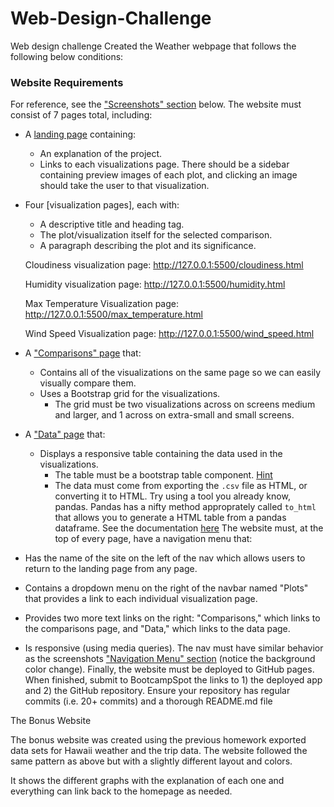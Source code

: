 # Web-Design-Challenge
Web design challenge
Created the Weather webpage that follows the following below conditions:
### Website Requirements
For reference, see the ["Screenshots" section](#screenshots) below.
The website must consist of 7 pages total, including:
* A [landing page](http://127.0.0.1:5500/landingpage.html) containing:
  * An explanation of the project.
  * Links to each visualizations page. There should be a sidebar containing preview images of each plot, and clicking an image should take the user to that visualization.
* Four [visualization pages], each with:
  * A descriptive title and heading tag.
  * The plot/visualization itself for the selected comparison.
  * A paragraph describing the plot and its significance.

  Cloudiness visualization page: http://127.0.0.1:5500/cloudiness.html

  Humidity visualization page: http://127.0.0.1:5500/humidity.html

  Max Temperature Visualization page: http://127.0.0.1:5500/max_temperature.html

  Wind Speed Visualization page: http://127.0.0.1:5500/wind_speed.html


* A ["Comparisons" page](http://127.0.0.1:5500/comparison.html) that:
  * Contains all of the visualizations on the same page so we can easily visually compare them.
  * Uses a Bootstrap grid for the visualizations.
    * The grid must be two visualizations across on screens medium and larger, and 1 across on extra-small and small screens.
* A ["Data" page](http://127.0.0.1:5500/data.html) that:
  * Displays a responsive table containing the data used in the visualizations.
    * The table must be a bootstrap table component. [Hint](https://getbootstrap.com/docs/4.3/content/tables/#responsive-tables)
    * The data must come from exporting the `.csv` file as HTML, or converting it to HTML. Try using a tool you already know, pandas. Pandas has a nifty method approprately called `to_html` that allows you to generate a HTML table from a pandas dataframe. See the documentation [here](https://pandas.pydata.org/pandas-docs/version/0.17.0/generated/pandas.DataFrame.to_html.html)
The website must, at the top of every page, have a navigation menu that:
* Has the name of the site on the left of the nav which allows users to return to the landing page from any page.
* Contains a dropdown menu on the right of the navbar named "Plots" that provides a link to each individual visualization page.
* Provides two more text links on the right: "Comparisons," which links to the comparisons page, and "Data," which links to the data page.
* Is responsive (using media queries). The nav must have similar behavior as the screenshots ["Navigation Menu" section](#navigation-menu) (notice the background color change).
Finally, the website must be deployed to GitHub pages.
When finished, submit to BootcampSpot the links to 1) the deployed app and 2) the GitHub repository.
Ensure your repository has regular commits (i.e. 20+ commits) and a thorough README.md file


The Bonus Website

The bonus website was created using the previous homework exported data sets for Hawaii weather and the trip data.  The website followed the same pattern as above but with a slightly different layout and colors. 

It shows the different graphs with the explanation of each one and everything can link back to the homepage as needed.
